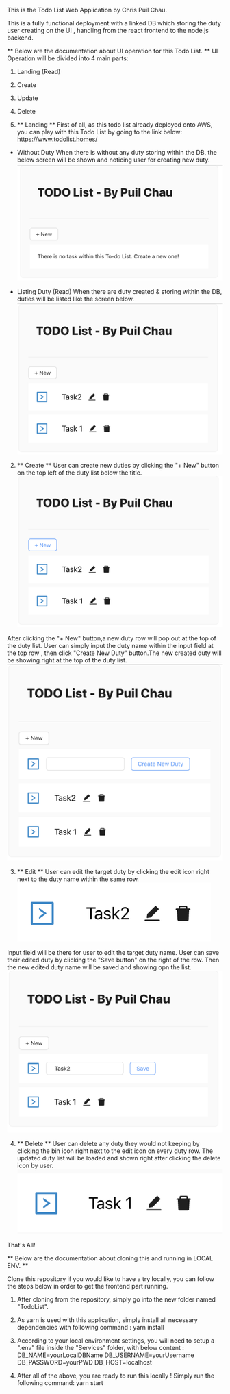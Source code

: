 This is the Todo List Web Application by Chris Puil Chau.

This is a fully functional deployment with a linked DB which storing the duty user creating on the UI , handling from the react frontend to the node.js backend.

** Below are the documentation about UI operation for this Todo List. **
UI Operation will be divided into 4 main parts:
1. Landing (Read)
2. Create
3. Update
4. Delete


1. ** Landing **
First of all, as this todo list already deployed onto AWS, you can play with this Todo List by going to the link below:
https://www.todolist.homes/

- Without Duty
When there is without any duty storing within the DB, the below screen will be shown and noticing user for creating new duty.
![Alt text](./READMEScreenCap/image.png)

- Listing Duty (Read)
When there are duty created & storing within the DB, duties will be listed like the screen below.
![Alt text](./READMEScreenCap/ReadImage.png)

2. ** Create **
User can create new duties by clicking the "+ New" button on the top left of the duty list below the title.
![Alt text](./READMEScreenCap/CreateImage.png)

After clicking the "+ New" button,a new duty row will pop out at the top of the duty list. User can simply input the duty name within the input field at the top row , then click "Create New Duty" button.The new created duty will be showing right at the top of the duty list.
![Alt text](./READMEScreenCap/CreateImage2.png)

3. ** Edit **
User can edit the target duty by clicking the edit icon right next to the duty name within the same row.
![Alt text](./READMEScreenCap/EditImage.png)

Input field will be there for user to edit the target duty name. User can save their edited duty by clicking the "Save button" on the right of the row. Then the new edited duty name will be saved and showing opn the list.
![Alt text](./READMEScreenCap/EditImage2.png)

4. ** Delete **
User can delete any duty they would not keeping by clicking the bin icon right next to the edit icon on every duty row. The updated duty list will be loaded and shown right after clicking the delete icon by user.
![Alt text](./READMEScreenCap/DeleteImage.png)

That's All!


** Below are the documentation about cloning this and running in LOCAL ENV. **

Clone this repository if you would like to have a try locally, you can follow the steps below in order to get the frontend part running.

1. After cloning from the repository, simply go into the new folder named "TodoList".

2. As yarn is used with this application, simply install all necessary  dependencies with following command : yarn install

3. According to your local environment settings, you will need to setup a ".env" file inside the "Services" folder, with below content :
    DB_NAME=yourLocalDBName
    DB_USERNAME=yourUsername
    DB_PASSWORD=yourPWD
    DB_HOST=localhost

4. After all of the above, you are ready to run this locally ! Simply run the following command: yarn start